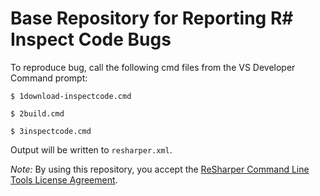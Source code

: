 # Base Repository for Reporting R# Inspect Code Bugs

To reproduce bug, call the following cmd files from the VS Developer Command prompt:

`$ 1download-inspectcode.cmd`

`$ 2build.cmd`

`$ 3inspectcode.cmd`

Output will be written to `resharper.xml`.

*Note:* By using this repository, you accept the [ReSharper Command Line Tools License Agreement](https://www.jetbrains.com/resharper/buy/command_line_license.html).
